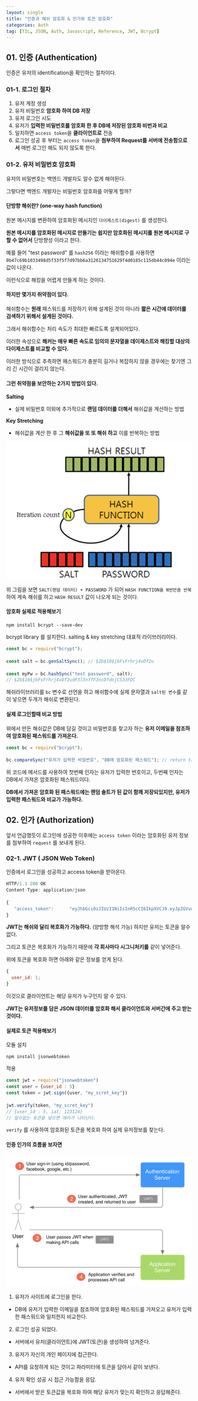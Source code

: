 ```yaml
---
layout: single
title: "인증과 해쉬 암호화 & 인가와 토큰 암호화"
categories: Auth
tag: [TIL, JSON, Auth, Javascript, Reference, JWT, Bcrypt]
---
```


## 01. 인증 (Authentication)

인증은 유저의 identification을 확인하는 절차이다.

### 01-1. 로그인 절차

1. 유저 계정 생성
2. 유저 비밀번호 **암호화 하여 DB 저장**
3. 유저 로그인 시도
4. 유저가 **입력한 비밀번호를 암호화 한 후 DB에 저장된 암호화 비번과 비교**
5. 일치하면 `access token`을 **클라이언트로** 전송
6. 로그인 성공 후 부터는 `access token`을 **첨부하여 Request를 서버에 전송함으로서** 매번 로그인 해도 되지 않도록 한다.

### 01-2. 유저 비밀번호 암호화

유저의 비밀번호는 백엔드 개발자도 알수 없게 해야된다.

그렇다면 백엔드 개발자는 비밀번호 암호화를 어떻게 할까?

#### 단방향 해쉬란? (one-way hash function)

원본 메시지를 변환하여 암호화된 메시지인 `다이제스트(digest)` 를 생성한다.

**원본 메시지를 암호화된 메시지로 만들기는 쉽지만 암호화된 메시지를 원본 메시지로 구할 수 없어서** 단방향성 이라고 한다.

예를 들어 "test password" 를 `hash256` 이라는 해쉬함수를 사용하면 `0b47c69b1033498d5f33f5f7d97bb6a3126134751629f4d0185c115db44c094e` 이라는 값이 나온다.

이런식으로 해킹을 어렵게 만들게 하는 것이다.

#### 하지만 몇가지 취약점이 있다.

해쉬함수는 **원래** 패스워드를 저장하기 위해 설계된 것이 아니라 **짧은 시간에 데이터를 검색하기 위해서 설계된 것이다.**

그래서 해쉬함수는 처리 속도가 최대한 빠르도록 설계되어있다.

이러한 속성으로 **해커는 매우 빠른 속도로 임의의 문자열을 데이제스트와 해킹할 대상의 다이제스트를 비교할 수 있다.**

이러한 방식으로 추측하면 패스워드가 충분히 길거나 복잡하지 않을 경우에는 찾기엔 그리 긴 시간이 걸리지 않는다.

#### 그런 취약점을 보안하는 2가지 방법이 있다.

**Salting**

- 실제 비밀번호 이외에 추가적으로 **랜덤 데이터를 더해서** 해쉬값을 계산하는 방법

**Key Stretching**

- 해쉬값을 계산 한 후 그 **해쉬값을 또 또 해쉬 하고** 이를 반복하는 방법

![screencapture-7844586](/images/screencapture-7844586.png)

위 그림을 보면 `SALT(랜덤 데이터) + PASSWORD` 가 되어 `HASH FUNCTION을 N번만큼 반복`하여 계속 해쉬를 하고 `HASH RESULT` 값이 나오게 되는 것이다.

#### 암호화 실제로 적용해보기

```
npm install bcrypt --save-dev
```

bcrypt library 를 설치한다. salting & key stretching 대표적 라이브러리이다.

```jsx
const bc = require("bcrypt");

const salt = bc.genSaltSync(); // $2b$10$jbFsFrhrj4vDf2u

const myPw = bc.hashSync("test password", salt);
// $2b$10$jbFsFrhrj4vDf2udF3l3nffF3ncDfdnjCS33FDC
```

해쉬라이브러리를 `bc` 변수로 선언을 하고 해쉬함수에 실제 문자열과 `salt된 변수`를 같이 넣으면 두개가 해쉬로 변환된다.

#### 실제 로그인할때 비교 방법

위에서 만든 해쉬값은 DB에 담길 것이고 비밀번호를 찾고자 하는 **유저 이메일을 참조하여 암호화된 패스워드를 가져온다.**

```jsx
const bc = require("bcrypt");

bc.compareSync("유저가 입력한 비밀번호", "DB에 암호화된 패스워드"); // return true or false
```

위 코드에 메서드를 사용하여 첫번째 인자는 유저가 입력한 번호이고, 두번째 인자는 DB에서 가져온 암호화된 패스워드이다.

**DB에서 가져온 암호화 된 패스워드에는 랜덤 솔트가 된 값이 함께 저장되있지만, 유저가 입력한 패스워드와 비교가 가능하다.**

## 02. 인가 (Authorization)

앞서 언급했듯이 로그인에 성공한 이후에는 `access token` 이라는 암호화된 유저 정보를 첨부하여 `request` 를 보내게 된다.

### 02-1. JWT ( JSON Web Token)

인증에서 로그인을 성공하고 access token을 받아온다.

```jsx
HTTP/1.1 200 OK
Content-Type: application/json

{
   "access_token": 		"eyJhbGciOiJIUzI1NiIsInR5cCI6IkpXVCJ9.eyJpZGVudGl0eSI6M SwiaWF0IjoxNDQ0OTE3NjQwLCJuYmYiOjE0NDQ5MTc2NDAsImV4cCI6 MTQ0NDkxNzk0MH0.KPmI6WSjRjlpzecPvs3q_T3cJQvAgJvaQAPtk1a bC_E"
}
```

**JWT는 해쉬와 달리 복호화가 가능하다.** (양방향 해석 가능) 하지만 유저는 토큰을 알수 없다.

그리고 토큰은 복호화가 가능하기 때문에 **각 회사마다 시그니처키를** 같이 넣어준다.

위에 토큰을 복호화 하면 아래와 같은 정보를 얻게 된다.

```jsx
{
  user_id: 1;
}
```

이것으로 클라이언트는 해당 유저가 누구인지 알 수 있다.

**JWT는 유저정보를 담은 JSON 데이터를 암호화 해서 클라이언트와 서버간에 주고 받는 것이다.**

#### 실제로 토큰 적용해보기

모듈 설치

```
npm install jsonwebtoken
```

적용

```jsx
const jwt = require("jsonwebtoken")
const user = {user_id : 5}
const token = jwt.sign({user, "my_scret_key"})

jwt.verify(token, "my_scret_key")
// {user_id : 5, iat: 123124}
// 알수없는 토큰을 넣으면 에러가 나타난다.
```

`verify` 를 사용하여 암호화된 토큰을 복호화 하여 실제 유저정보를 찾는다.

#### 인증 인가의 흐름을 보자면

![screencapture-7846411](/images/screencapture-7846411.png)

1. 유저가 사이트에 로그인을 한다.

- DB에 유저가 입력한 이메일을 참조하여 암호화된 패스워드를 가져오고 유저가 입력한 패스워드와 일치한지 비교한다.

2. 로그인 성공 되었다.

- 서버에서 유저(클라이언트)에 JWT(토큰)을 생성하여 넘겨준다.

3. 유저가 자신의 개인 페이지에 접근한다.

- API를 요청하게 되는 것이고 파라미터에 토큰을 담아서 같이 보낸다.

4. 유저 확인 성공 시 접근 가능함을 응답.

- 서버에서 받은 토큰값을 복호화 하여 해당 유저가 맞는지 확인하고 응답해준다.
